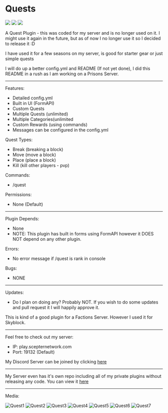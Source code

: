 # Quests

[![](https://poggit.pmmp.io/shield.state/Quests)](https://poggit.pmmp.io/p/Quests)
[![](https://poggit.pmmp.io/shield.dl.total/Quests)](https://poggit.pmmp.io/p/Quests)
[![](https://poggit.pmmp.io/shield.dl/Quests)](https://poggit.pmmp.io/p/Quests)

A Quest Plugin - this was coded for my server and is no longer used on it. I might use it again in the future, but as of now I no longer use it so I decided to release it :D

I have used it for a few seasons on my server, is good for starter gear or just simple quests

I will do up a better config.yml and README (If not yet done), I did this README in a rush as I am working on a Prisons Server.

----------

Features:

- Detailed config.yml
- Built in UI (FormAPI)
- Custom Quests
- Multiple Quests (unlimited)
- Multiple Categories(unlimited
- Custom Rewards (using commands)
- Messages can be configured in the config.yml

Quest Types:

- Break (breaking a block)
- Move (move a block)
- Place (place a block)
- Kill (kill other players - pvp)

Commands:

- /quest

Permissions:

- None (Default)

----------

Plugin Depends:

- None
- NOTE: This plugin has built in forms using FormAPI however it DOES NOT depend on any other plugin.

Errors:

- No error message if /quest is rank in console

Bugs:

- NONE

----------

Updates:

- Do I plan on doing any? Probably NOT. If you wish to do some updates and pull request it I will happily approve it.

This is kind of a good plugin for a Factions Server. However I used it for Skyblock.

----------

Feel free to check out my server:

- IP: play.scepternetwork.com
- Port: 19132 (Default)

My Discord Server can be joined by clicking [here](https://discord.scepternetwork.com)

----------

My Server even has it's own repo including all of my private plugins without releasing any code. You can view it [here](https://github.com/jaylac2000/ScepterNetwork)

----------

Media:

![Quest1](https://user-images.githubusercontent.com/53111006/92189293-4c0b4480-ee2c-11ea-8114-a0c706e62da8.png)
![Quest2](https://user-images.githubusercontent.com/53111006/92189299-4dd50800-ee2c-11ea-94b6-00e9c9058ed3.png)
![Quest3](https://user-images.githubusercontent.com/53111006/92189300-4f9ecb80-ee2c-11ea-91c3-55c9fea1a721.png)
![Quest4](https://user-images.githubusercontent.com/53111006/92189301-51688f00-ee2c-11ea-8b77-78fdd31a2080.png)
![Quest5](https://user-images.githubusercontent.com/53111006/92189306-5299bc00-ee2c-11ea-8579-c4643833cf39.png)
![Quest6](https://user-images.githubusercontent.com/53111006/92189312-54637f80-ee2c-11ea-8260-6b2c00d40784.png)
![Quest7](https://user-images.githubusercontent.com/53111006/92189315-562d4300-ee2c-11ea-9d8d-413c67b26b6c.png)
